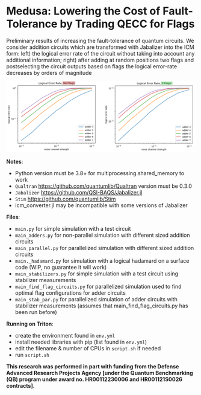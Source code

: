 # Medusa: Lowering the Cost of Fault-Tolerance by Trading QECC for Flags

Preliminary results of increasing the fault-tolerance of quantum circuits. We consider addition circuits which are transformed with Jabalizer into the ICM form: left) the logical error rate of the circuit without taking into account any additional information; right) after adding at random positions two flags and postselecting the circuit outputs based on flags the logical error-rate decreases by orders of magnitude

![medusa_res.png](medusa_res.png)

**Notes**:
- Python version must be 3.8+ for multiprocessing.shared_memory to work
- `Qualtran` https://github.com/quantumlib/Qualtran version must be 0.3.0
- `Jabalizer` https://github.com/QSI-BAQS/Jabalizer.jl
- `Stim` https://github.com/quantumlib/Stim
- icm_converter.jl may be incompatible with some versions of Jabalizer

**Files**:
- `main.py` for simple simulation with a test circuit
- `main_adders.py` for non-parallel simulation with different sized addition circuits
- `main_parallel.py` for parallelized simulation with different sized addition circuits
- `main._hadamard.py` for simulation with a logical hadamard on a surface code (WIP, no guarantee it will work)
- `main_stabilizers.py` for simple simulation with a test circuit using stabilizer measurements
- `main_find_flag_circuits.py` for parallelized simulation used to find optimal flag configurations for adder circuits
- `main_stab_par.py` for parallelized simulation of adder circuits with stabilizer measurements (assumes that main_find_flag_circuits.py has been run before)

**Running on Triton**:
- create the environment found in `env.yml`
- install needed libraries with pip (list found in `env.yml`)
- edit the filename & number of CPUs in `script.sh` if needed
- run `script.sh`


**This research was performed in part with funding from the Defense Advanced Research Projects Agency [under the Quantum Benchmarking (QB) program under award no. HR00112230006 and HR001121S0026 contracts].**
